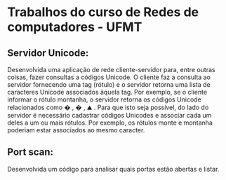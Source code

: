 # Trabalhos do curso de Redes de computadores - UFMT

## Servidor Unicode:
  Desenvolvida uma aplicação de rede cliente-servidor para, entre outras coisas, fazer
  consultas a códigos Unicode. O cliente faz a consulta ao servidor fornecendo uma tag (rótulo) e o
  servidor retorna uma lista de caracteres Unicode associados àquela tag. Por exemplo, se o
  cliente informar o rótulo montanha, o servidor retorna os códigos Unicode relacionados como � ,
  � , ⛰ . Para que isto seja possível, do lado do servidor é necessário cadastrar códigos Unicodes
  e associar cada um deles a um ou mais rótulos. Por exemplo, os rótulos monte e montanha
  poderiam estar associados ao mesmo caracter.
 
 ## Port scan:
  Desenvolvida um código para analisar quais portas estão abertas e listar.
